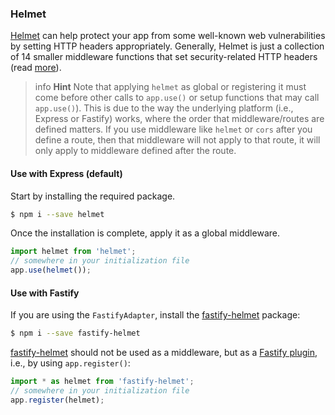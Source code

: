 ### Helmet

[Helmet](https://github.com/helmetjs/helmet) can help protect your app from some well-known web vulnerabilities by setting HTTP headers appropriately. Generally, Helmet is just a collection of 14 smaller middleware functions that set security-related HTTP headers (read [more](https://github.com/helmetjs/helmet#how-it-works)).

> info **Hint** Note that applying `helmet` as global or registering it must come before other calls to `app.use()` or setup functions that may call `app.use()`). This is due to the way the underlying platform (i.e., Express or Fastify) works, where the order that middleware/routes are defined matters. If you use middleware like `helmet` or `cors` after you define a route, then that middleware will not apply to that route, it will only apply to middleware defined after the route.

#### Use with Express (default)

Start by installing the required package.

```bash
$ npm i --save helmet
```

Once the installation is complete, apply it as a global middleware.

```typescript
import helmet from 'helmet';
// somewhere in your initialization file
app.use(helmet());
```

#### Use with Fastify

If you are using the `FastifyAdapter`, install the [fastify-helmet](https://github.com/fastify/fastify-helmet) package:

```bash
$ npm i --save fastify-helmet
```

[fastify-helmet](https://github.com/fastify/fastify-helmet) should not be used as a middleware, but as a [Fastify plugin](https://www.fastify.io/docs/latest/Plugins/), i.e., by using `app.register()`:

```typescript
import * as helmet from 'fastify-helmet';
// somewhere in your initialization file
app.register(helmet);
```
